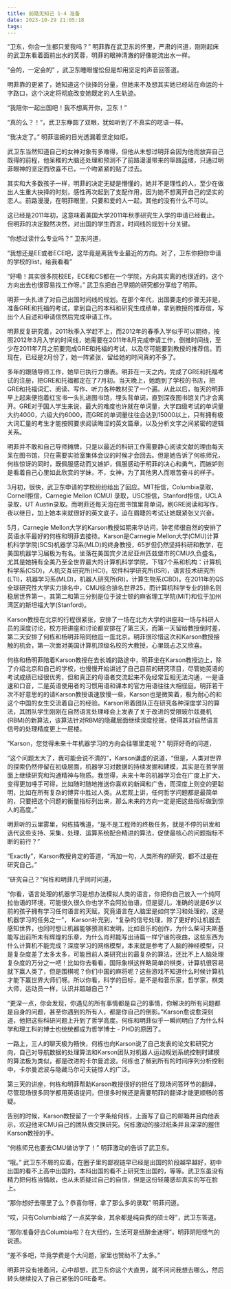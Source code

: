 ```yaml
---
title: 前路无知己 1-4 准备
date: 2023-10-29 21:05:18
tags:
---
```

“卫东，你会一生都只爱我吗？” 明菲靠在武卫东的怀里，严肃的问道，刚刚起床的武卫东看着面前出水的芙蓉，明菲的眼神清澈的好像能流出水一样。

“会的，一定会的” ，武卫东睡眼惺忪但是却用坚定的声音回答道。

明菲靠的更紧了，她知道这个抉择的分量，但她来不及想其实她已经站在命运的十字路口，这个决定将彻底改变她既定的人生轨迹。

“我陪你一起出国吧！我不想离开你，卫东！” 

“真的么？！”，武卫东睁圆了双眼，犹如听到了不真实的呓语一样。

“我决定了。” 明菲温婉的目光透漏着坚定如炬。

武卫东当然知道自己的女神对象有多难得，但他从未想过明菲会因为他而放弃自己既得的前程，他呆稚的大脑还处理和预测不了前路漫漫带来的筚路蓝缕，只通过明菲眼神的坚定而欣喜不已，一个吻紧紧的贴了过去。

其实和大多数孩子一样，明菲的决定无疑是懵懂的，她并不是理性的人，至少在做出人生重大抉择的时刻，感性再次起到了支配作用，因为她不想离开自己的坚实的恋人。前路漫漫，在明菲眼里，只要和爱的人一起，其他的没有什么不可以。

这已经是2011年初，这意味着美国大学2011年秋季研究生入学的申请已经截止。但明菲的决定毅然决然，对出国的学生而言，时间线的规划十分关键。

“你想过读什么专业吗？” 卫东问道，

“我想还是EE或者ECE吧，这毕竟是离我专业最近的方向。对了，卫东你把你申请的学校的list，给我看看”

“好嘞！其实很多院校EE，ECE和CS都在一个学院，方向其实离的也很近的，这个方向出去也很容易找工作呀。” 武卫东把自己早期的研究都分享给了明菲。

明菲一头扎进了对自己出国时间线的规划。在那个年代，出国要走的步骤无非是，准备GRE和托福的考试，拿到自己的本科和研究生成绩单，拿到教授的推荐信，写出个人自述和申请信然后完成申请工作。

明菲反复研究着，2011秋季入学赶不上，而2012年的春季入学似乎可以期待，按照2012年3月入学的时间线，她需要在2011年8月完成申请工作，倒推时间线，至少在2011年7月之前要完成GRE和托福的考试，以及尽可能要到教授的推荐信。而现在，已经是2月份了，她一阵紧张，留给她的时间真的不多了。

多年的跟随导师工作，她早已执行力爆表。明菲在一天之内，完成了GRE和托福考试的注册，把GRE和托福都定在了7月初。当天晚上，她跑到了学校的书店，把GRE和托福词汇、阅读、写作、听力各种教材买了一个遍。从此以后，每天的明菲早上起来便抱着红宝书一头扎进图书馆，埋头背单词，直到深夜图书馆关门才会离开。GRE对于国人学生来说，最大的难度也许就在单词量，大学四级考试的单词量大约4000，六级大约6000，而GRE的单词量往往会达到15000以上，只有拥有极大词汇量的考生才能按照要求阅读晦涩的英文篇章，以及分析文字之间紧密的逻辑关系。

明菲并不敢和自己导师摊牌，只是以最近的科研工作需要静心阅读文献的理由每天呆在图书馆，只在需要实验室集体会议的时候才会回去。但是她告诉了何栋师兄，何栋惊讶的同时，既佩服感动而又嫉妒，佩服感动于明菲的决心和勇气，而嫉妒则是看着自己心里如此欣赏的学妹，不，女神，为了其他男人而艰苦奋斗的样子。

3月初，很快，武卫东申请的学校纷纷给出了回应。MIT拒信，Columbia录取，Cornell拒信，Carnegie Mellon (CMU) 录取，USC拒信，Stanford拒信，UCLA录取，UT Austin录取。而明菲还每天泡在图书馆里背单词，刷GRE阅读和写作，夜以继日，加上她本来就很好的英文底子，迫在眉睫的考试让她既紧张又兴奋。

5月，Carnegie Mellon大学的Karson教授如期来华访问，钟老师很自然的安排了英语水平最好的何栋和明菲去接待。Karson是Carnegie Mellon大学(CMU)计算机科学学院(SCS)机器学习系(MLD)的终身教授，65岁但仍然坚持科研和教学，在美国机器学习届极为有名。坐落在美国宾夕法尼亚州匹兹堡市的CMU久负盛名，尤其是她拥有全美乃至全世界最大的计算机科学学院，下辖7个系和机构：计算机科学系(CSD)，人机交互研究所(HCI)，软件科学研究所(ISR)，语言技术研究所(LTI)，机器学习系(MLD)，机器人研究所(RI)，计算生物系(CBD)。在2011年的QS全球研究性大学实力排名中，CMU综合排名世界25，而计算机科学专业的排名则稳居世界第一，其第二和第三分别是位于波士顿的麻省理工学院(MIT)和位于加州湾区的斯坦福大学(Stanford)。

Karson教授在北京的行程很紧张，安排了一场在北方大学的讲座和一场与科研人员的深度讨论，校方把讲座和讨论都安排在了第三天，而第一天留给教授倒时差，第二天安排了何栋和杨明菲陪同他逛一逛北京。明菲很珍惜这次和Karson教授接触的机会，第一次面对美国计算机顶级名校的大教授，心里既忐忑又欣喜。

何栋和杨明菲陪着Karson教授在去长城的路途中，明菲坐在Karson教授边上，除了介绍北京和自己的学校，也慢慢开始讲述了自己目前的研究项目，尽管她英语的考试成绩已经很优秀，但和真正的母语者交流起来不免经常互相无法沟通，一是语速和口音，二是英语使用者的习惯用语和课本的官方用语往往大相径庭。明菲若干次不好意思的的请Karson教授语速放慢一些，Karson也是微笑着，极为耐心的和这个中国的女生交流着自己的经验。Karson带着团队正在研究各种深度学习的算法，其团队学生刚刚在自然语言处理峰会上发表了关于改进的受限玻尔兹曼机(RBM)的新算法，该算法针对RBM的隐藏层面继续深度挖掘，使得其对自然语言信号的处理精度更上一层楼。

"Karson，您觉得未来十年机器学习的方向会往哪里走呢？" 明菲好奇的问道，

“这个问题太大了，我可能会说不清的”，Karson谦虚的说道，“但是，人类对世界的探索仍然停留在初级层面，机器学习对数据的持续发掘和建模，其实是在哲学层面上继续研究和沟通精神与物质。我觉得，未来十年的机器学习会在广度上扩大，变得更加唾手可得，比如随时随地推送你喜欢的新闻和广告，而深度上则变的更聪明，比如在所有复杂的博弈中胜过人类。从宏观上讲，任何哲学问题都是最简单的，只要把这个问题的衡量指标列出来，那么未来的方向一定是把这些指标做到惊人的高度。”

明菲听的云里雾里，何栋插嘴道，“是不是工程师的终极任务，就是不停的研发和迭代这些支持、采集，处理、运算系统配合精进的算法，促使最核心的问题指标不断的前行？”

“Exactly”，Karson教授肯定的答道，“再加一句，人类所有的研究，都不过是在研究自己。”

“研究自己？”何栋和明菲几乎同时问道，

“你看，语言处理的机器学习是想办法模拟人类的语言，你把你自己放入一个纯阿拉伯语的环境，可能很久很久你也学不会阿拉伯语，但是婴儿，准确的说是6岁以前的孩子拥有学习任何语言的天赋，究竟语言在人脑里是如何学习和处理的，这是机器学习的任务之一”， Karson补充到，“复杂的信号处理，除了更好的让机器去感知世界，也同时想让机器能够预测和发明，比如音乐的创作，为什么柴可夫斯基能写出前所未有辉煌的乐章，为什么肖邦能写出诗篇一样宁谧的夜曲，这些东西为什么计算机不能完成？深度学习的网络模型，本来就是参考了人脑的神经模型，只是复杂度差了太多太多，可能目前人类研究出的最复杂的算法，还比不上人脑处理复杂度的万分之一吧！比如你去看看，国际象棋这样略简单的棋类，计算机很容易就下赢人类了，但是围棋呢？你们中国的麻将呢？这些游戏不知道什么时候计算机才能下赢世界大师们呀。所以你看，科学的目标，是不是和音乐家，哲学家，棋类大师，运动员一样，认识并超越自己？”

“更深一点，你会发现，你遇见的所有事情都是自己的事情，你解决的所有问题都是自身的问题，甚至你遇到的所有人，都是你自己的倒影。”Karson愈说愈深刻道，他把这些科研问题上升到了哲学高度。何栋和明菲似乎一瞬间明白了为什么科学和理工科的博士也统统都成为哲学博士 - PHD的原因了。

一路上，三人的聊天极为畅快，何栋也向Karson说了自己发表的论文和研究方向，自己对导航数据的处理算法和Karson团队对机器人运动规划系统控制时建模的算法极为类似，都是改进的卡尔曼滤波。何栋也了解到所有的时间序列分析控制中，卡尔曼滤波与隐藏马尔可夫链惊人的广泛。

第三天的讲座，何栋和明菲帮助Karson教授很好的担任了现场问答环节的翻译，尽管现场很多同学都用英语提问，但很多时候还是需要明菲的翻译才能更顺畅的答疑。

告别的时候，Karson教授留了一个字条给何栋，上面写了自己的邮箱并且向他表示，欢迎他来CMU自己的团队做交换研究。何栋激动的接过纸条并且深深的握住Karson教授的手。

“何栋师兄也要去CMU做访学了！” 明菲激动的告诉了武卫东。

“哦。” 武卫东不屑的应着，在圈子里的鄙视链早已经是出国的阶段越早越好，初中出国的看不上高中出国的，本科出国的看不上研究生出国的，等等。武卫东虽没有精力把何栋当情敌，也从未质疑过自己的自信，但是这份轻蔑感却真实的写在脸上。

“那你想好去哪里了么？恭喜你呀，拿了那么多的录取” 明菲问道。

“哎，只有Columbia给了一点奖学金，其余都是纯自费的硕士呀”，武卫东答道。

“那你准备好去Columbia啦？在大纽约，生活可是纸醉金迷呀”，明菲阴阳怪气的说道。

“差不多吧，毕竟学费是个大问题，家里也赞助不了太多。”

明菲并没有接着问，心中却想，武卫东你这个大直男，就不问问我想去哪么，然后转头继续投入了自己紧张的GRE备考。
